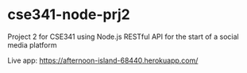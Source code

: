 # cse341-node-prj2
Project 2 for CSE341 using Node.js
RESTful API for the start of a social media platform

Live app: https://afternoon-island-68440.herokuapp.com/
